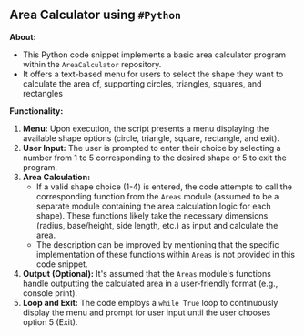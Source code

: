 ## Area Calculator using `#Python`

**About:**

- This Python code snippet implements a basic area calculator program within the `AreaCalculator` repository. 
- It offers a text-based menu for users to select the shape they want to calculate the area of, supporting circles, triangles, squares, and rectangles

**Functionality:**

1. **Menu:** Upon execution, the script presents a menu displaying the available shape options (circle, triangle, square, rectangle, and exit).
2. **User Input:** The user is prompted to enter their choice by selecting a number from 1 to 5 corresponding to the desired shape or 5 to exit the program.
3. **Area Calculation:**
   - If a valid shape choice (1-4) is entered, the code attempts to call the corresponding function from the `Areas` module (assumed to be a separate module containing the area calculation logic for each shape). These functions likely take the necessary dimensions (radius, base/height, side length, etc.) as input and calculate the area.
   - The description can be improved by mentioning that the specific implementation of these functions within `Areas` is not provided in this code snippet.
4. **Output (Optional):** It's assumed that the `Areas` module's functions handle outputting the calculated area in a user-friendly format (e.g., console print).
5. **Loop and Exit:** The code employs a `while True` loop to continuously display the menu and prompt for user input until the user chooses option 5 (Exit).
